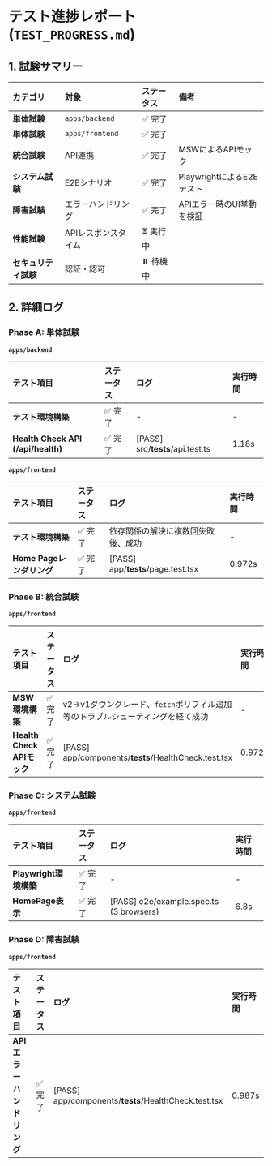 # テスト進捗レポート (`TEST_PROGRESS.md`)

## 1. 試験サマリー

| カテゴリ | 対象 | ステータス | 備考 |
| :--- | :--- | :--- | :--- |
| **単体試験** | `apps/backend` | ✅ 完了 | | 
| **単体試験** | `apps/frontend` | ✅ 完了 | | 
| **統合試験** | API連携 | ✅ 完了 | MSWによるAPIモック |
| **システム試験** | E2Eシナリオ | ✅ 完了 | PlaywrightによるE2Eテスト |
| **障害試験** | エラーハンドリング | ✅ 完了 | APIエラー時のUI挙動を検証 |
| **性能試験** | APIレスポンスタイム | ⏳ 実行中 | | 
| **セキュリティ試験**| 認証・認可 | ⏸️ 待機中 | | 

## 2. 詳細ログ

### Phase A: 単体試験

**`apps/backend`**

| テスト項目 | ステータス | ログ | 実行時間 |
| :--- | :--- | :--- | :--- |
| **テスト環境構築** | ✅ 完了 | - | - |
| **Health Check API (/api/health)** | ✅ 完了 | [PASS] src/__tests__/api.test.ts | 1.18s |

**`apps/frontend`**

| テスト項目 | ステータス | ログ | 実行時間 |
| :--- | :--- | :--- | :--- |
| **テスト環境構築** | ✅ 完了 | 依存関係の解決に複数回失敗後、成功 | - |
| **Home Pageレンダリング** | ✅ 完了 | [PASS] app/__tests__/page.test.tsx | 0.972s |

### Phase B: 統合試験

**`apps/frontend`**

| テスト項目 | ステータス | ログ | 実行時間 |
| :--- | :--- | :--- | :--- |
| **MSW環境構築** | ✅ 完了 | v2->v1ダウングレード、`fetch`ポリフィル追加等のトラブルシューティングを経て成功 | - |
| **Health Check APIモック** | ✅ 完了 | [PASS] app/components/__tests__/HealthCheck.test.tsx | 0.972s |

### Phase C: システム試験

**`apps/frontend`**

| テスト項目 | ステータス | ログ | 実行時間 |
| :--- | :--- | :--- | :--- |
| **Playwright環境構築** | ✅ 完了 | - | - |
| **HomePage表示** | ✅ 完了 | [PASS] e2e/example.spec.ts (3 browsers) | 6.8s |

### Phase D: 障害試験

**`apps/frontend`**

| テスト項目 | ステータス | ログ | 実行時間 |
| :--- | :--- | :--- | :--- |
| **APIエラーハンドリング** | ✅ 完了 | [PASS] app/components/__tests__/HealthCheck.test.tsx | 0.987s |

